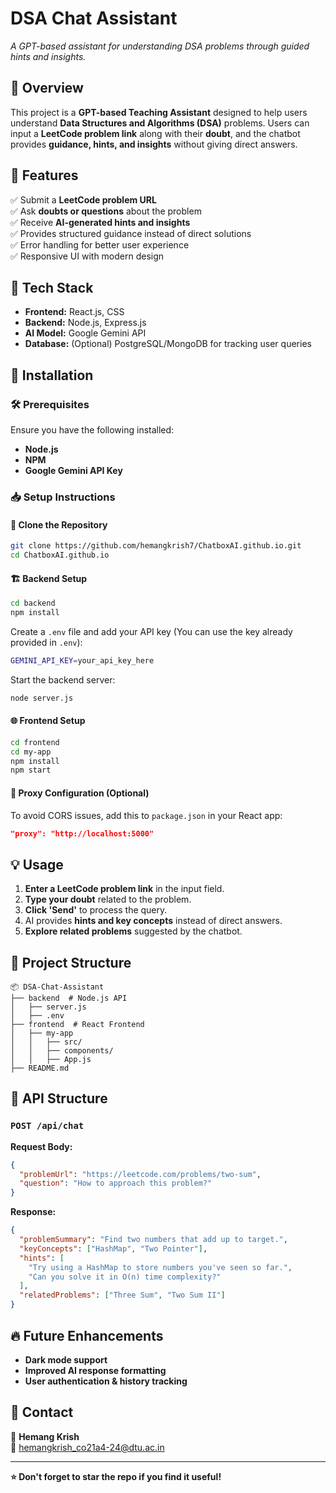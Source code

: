 # DSA Chat Assistant

*A GPT-based assistant for understanding DSA problems through guided hints and insights.*

## 📌 Overview
This project is a **GPT-based Teaching Assistant** designed to help users understand **Data Structures and Algorithms (DSA)** problems. Users can input a **LeetCode problem link** along with their **doubt**, and the chatbot provides **guidance, hints, and insights** without giving direct answers.

## 🎯 Features
✅ Submit a **LeetCode problem URL**  
✅ Ask **doubts or questions** about the problem  
✅ Receive **AI-generated hints and insights**  
✅ Provides structured guidance instead of direct solutions  
✅ Error handling for better user experience  
✅ Responsive UI with modern design

## 🚀 Tech Stack
- **Frontend:** React.js, CSS
- **Backend:** Node.js, Express.js
- **AI Model:** Google Gemini API
- **Database:** (Optional) PostgreSQL/MongoDB for tracking user queries

## 📜 Installation
### 🛠️ Prerequisites
Ensure you have the following installed:
- **Node.js**
- **NPM**
- **Google Gemini API Key**

### 📥 Setup Instructions
#### 🔧 Clone the Repository
```sh
git clone https://github.com/hemangkrish7/ChatboxAI.github.io.git
cd ChatboxAI.github.io
```

#### 🏗 Backend Setup
```sh
cd backend
npm install
```
Create a `.env` file and add your API key (You can use the key already provided in `.env`):
```sh
GEMINI_API_KEY=your_api_key_here
```
Start the backend server:
```sh
node server.js
```

#### 🌐 Frontend Setup
```sh
cd frontend
cd my-app
npm install
npm start
```

#### 🔗 Proxy Configuration (Optional)
To avoid CORS issues, add this to `package.json` in your React app:
```json
"proxy": "http://localhost:5000"
```

## 💡 Usage
1. **Enter a LeetCode problem link** in the input field.
2. **Type your doubt** related to the problem.
3. **Click 'Send'** to process the query.
4. AI provides **hints and key concepts** instead of direct answers.
5. **Explore related problems** suggested by the chatbot.

## 📂 Project Structure
```plaintext
📦 DSA-Chat-Assistant
├── backend  # Node.js API
│   ├── server.js
│   ├── .env
├── frontend  # React Frontend
│   ├── my-app
│   │   ├── src/
│   │   ├── components/
│   │   ├── App.js
├── README.md
```


## 🤖 API Structure
### `POST /api/chat`
**Request Body:**
```json
{
  "problemUrl": "https://leetcode.com/problems/two-sum",
  "question": "How to approach this problem?"
}
```
**Response:**
```json
{
  "problemSummary": "Find two numbers that add up to target.",
  "keyConcepts": ["HashMap", "Two Pointer"],
  "hints": [
    "Try using a HashMap to store numbers you've seen so far.",
    "Can you solve it in O(n) time complexity?"
  ],
  "relatedProblems": ["Three Sum", "Two Sum II"]
}
```

## 🔥 Future Enhancements
- **Dark mode support**
- **Improved AI response formatting**
- **User authentication & history tracking**

## 📩 Contact
👤 **Hemang Krish**  
📧 [hemangkrish_co21a4-24@dtu.ac.in](mailto:hemangkrish_co21a4-24@dtu.ac.in)  


---
**⭐ Don't forget to star the repo if you find it useful!**

